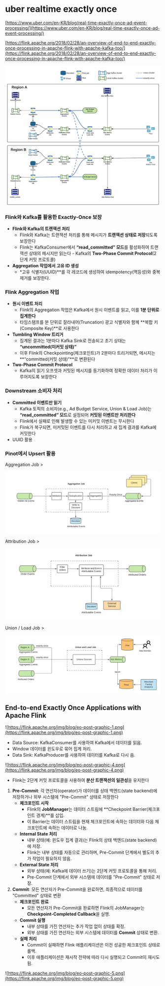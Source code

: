 # uber realtime exactly once

[https://www.uber.com/en-KR/blog/real-time-exactly-once-ad-event-processing/](https://www.uber.com/en-KR/blog/real-time-exactly-once-ad-event-processing/)

[https://flink.apache.org/2018/02/28/an-overview-of-end-to-end-exactly-once-processing-in-apache-flink-with-apache-kafka-too/](https://flink.apache.org/2018/02/28/an-overview-of-end-to-end-exactly-once-processing-in-apache-flink-with-apache-kafka-too/)

![image.png](uber-realtime-exactly-once/image.png)

### **Flink와 Kafka를 활용한 Exactly-Once 보장**

- **Flink와 Kafka의 트랜잭션 처리**
    - Flink와 Kafka는 트랜잭션 처리를 통해 메시지가 **트랜잭션 상태로 저장**되도록 보장한다
    - Flink는 KafkaConsumer에서 **“read_committed” 모드**를 활성화하여 트랜잭션 상태의 메시지만 읽는다 - Kafka의 **Two-Phase Commit Protocol**(2단계 커밋 프로토콜)
- **Aggregation 작업에서 고유 ID 생성**
    - *고유 식별자(UUID)**를 각 레코드에 생성하여 idempotency(멱등성)와 중복 제거를 보장한다.

### **Flink Aggregation 작업**

- **원시 이벤트 처리**
    - Flink의 Aggregation 작업은 Kafka에서 원시 이벤트를 읽고, 이를 **1분 단위로 집계한다**
    - 타임스탬프를 분 단위로 잘라내어(Truncation) 광고 식별자와 함께 **복합 키(Composite Key)**로 사용한다
- **Tumbling Window 트리거**
    - 집계된 결과는 1분마다 Kafka Sink로 전송되고 초기 상태는 **“uncommitted(미커밋 상태)”**
    - 이후 Flink의 Checkpointing(체크포인트)가 2분마다 트리거되면, 메시지는 **“committed(커밋 상태)”**로 변환된다
- **Two-Phase Commit Protocol**
    - Kafka의 읽기 오프셋과 커밋된 메시지를 동기화하여 정확한 데이터 처리가 이루어지도록 보장한다

### **Downstream 소비자 처리**

- **Committed 이벤트만 읽기**
    - Kafka 토픽의 소비자(e.g., Ad Budget Service, Union & Load Job)는 **“read_committed” 모드**로 설정되어 **커밋된 이벤트만 처리한다**
    - Flink에서 실패로 인해 발생할 수 있는 미커밋 이벤트는 무시한다
    - Flink가 복구되면, 미커밋된 이벤트를 다시 처리하고 새 집계 결과를 Kafka에 커밋한다
- UUID 활용

### **Pinot에서 Upsert 활용**

Aggregation Job >

![image.png](uber-realtime-exactly-once/image%201.png)

Attribution Job >

![image.png](uber-realtime-exactly-once/image%202.png)

Union / Load Job >

![image.png](uber-realtime-exactly-once/image%203.png)

## **End-to-end Exactly Once Applications with Apache Flink**

![https://flink.apache.org/img/blog/eo-post-graphic-1.png](https://flink.apache.org/img/blog/eo-post-graphic-1.png)

- Data Source: KafkaConsumer를 사용하여 Kafka에서 데이터를 읽음.
- Window  데이터를 윈도우로 묶어 집계 처리.
- Data Sink: KafkaProducer를 사용하여 데이터를 Kafka로 다시 씀.

![https://flink.apache.org/img/blog/eo-post-graphic-4.png](https://flink.apache.org/img/blog/eo-post-graphic-4.png)

- Flink는 2단계 커밋 프로토콜을 사용하여 **분산 트랜잭션의 일관성**을 유지한다
1. **Pre-Commit**: 각 연산자(operator)가 데이터를 상태 백엔드(state backend)에 저장하거나 외부 시스템에 "Pre-Commit" 상태로 저장한다
    - **체크포인트 시작**
        - Flink의 **JobManager**는 데이터 스트림에 **Checkpoint Barrier(체크포인트 경계)**를 삽입.
        - 이 Barrier는 데이터 스트림을 현재 체크포인트에 속하는 데이터와 다음 체크포인트에 속하는 데이터로 나눔.
    - **Internal State 처리**
        - 내부 상태(예: 윈도우 집계 결과)는 Flink의 상태 백엔드(state backend)에 저장.
        - Flink는 내부 상태를 자동으로 관리하며, Pre-Commit 단계에서 별도의 추가 작업이 필요하지 않음.
    - **External State 처리**
        - 외부 상태(예: Kafka에 데이터 쓰기)는 2단계 커밋 프로토콜을 통해 처리.
        - Pre-Commit 단계에서 외부 시스템에 데이터를 "Pre-Commit" 상태로 저장.
2. **Commit**: 모든 연산자가 Pre-Commit을 완료하면, 최종적으로 데이터를 "Committed" 상태로 변환
    - **체크포인트 완료**
        - 모든 연산자가 Pre-Commit을 완료하면 Flink의 JobManager는 **Checkpoint-Completed Callback**을 실행.
    - **Commit 실행**
        - 내부 상태를 가진 연산자는 추가 작업 없이 상태를 확정.
        - 외부 상태를 가진 연산자는 외부 시스템에 데이터를 **Commit** 상태로 변환.
    - **실패 처리**
        - Commit이 실패하면 Flink 애플리케이션은 이전 성공한 체크포인트 상태로 롤백.
        - 이후 애플리케이션은 재시작 전략에 따라 다시 실행되고 Commit이 재시도됨.

![https://flink.apache.org/img/blog/eo-post-graphic-5.png](https://flink.apache.org/img/blog/eo-post-graphic-5.png)